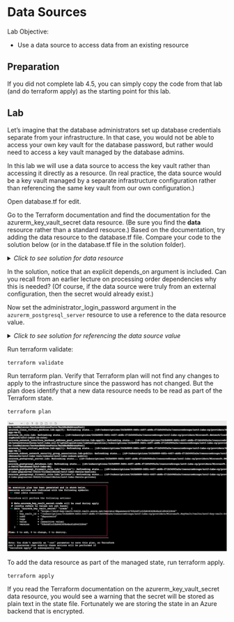 # Data Sources

Lab Objective:
- Use a data source to access data from an existing resource

## Preparation

If you did not complete lab 4.5, you can simply copy the code from that lab (and do terraform apply) as the starting point for this lab.

## Lab

Let’s imagine that the database administrators set up database credentials separate from your infrastructure.  In that case, you would not be able to access your own key vault for the database password, but rather would need to access a key vault managed by the database admins.

In this lab we will use a data source to access the key vault rather than accessing it directly as a resource.  (In real practice, the data source would be a key vault managed by a separate infrastructure configuration rather than referencing the same key vault from our own configuration.)

Open database.tf for edit.

Go to the Terraform documentation and find the documentation for the azurerm_key_vault_secret data resource.  (Be sure you find the **data** resource rather than a standard resource.)  Based on the documentation, try adding the data resource to the database.tf file.  Compare your code to the solution below (or in the database.tf file in the solution folder).

<details>

 _<summary>Click to see solution for data resource</summary>_

```
data "azurerm_key_vault_secret" "creds" {
  name         = "dbpassword"
  key_vault_id = azurerm_key_vault.lab.id
  depends_on   = [azurerm_key_vault_secret.lab-db-pwd]
}
```
</details>

In the solution, notice that an explicit depends_on argument is included.  Can you recall from an earlier lecture on processing order dependencies why this is needed?  (Of course, if the data source were truly from an external configuration, then the secret would already exist.)

Now set the administrator_login_password argument in the <code>azurerm_postgresql_server</code> resource to use a reference to the data resource value.

<details>

 _<summary>Click to see solution for referencing the data source value</summary>_

```
  administrator_login_password  = data.azurerm_key_vault_secret.creds.value
```
Did you remember to include the "data" prefix in the reference?
</details>

Run terraform validate:
```
terraform validate
```

Run terraform plan.  Verify that Terraform plan will not find any changes to apply to the infrastructure since the password has not changed.  But the plan does identify that a new data resource needs to be read as part of the Terraform state.
```
terraform plan
```

![Terraform Plan - Data source](./images/tf-plan-data.png "Terraform Plan - Data source")

To add the data resource as part of the managed state, run terraform apply.

```
terraform apply
```

If you read the Terraform documentation on the azurerm_key_vault_secret data resource, you would see a warning that the secret will be stored as plain text in the state file.  Fortunately we are storing the state in an Azure backend that is encrypted.
